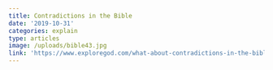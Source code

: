 ```yaml
---
title: Contradictions in the Bible
date: '2019-10-31'
categories: explain
type: articles
image: /uploads/bible43.jpg
link: 'https://www.exploregod.com/what-about-contradictions-in-the-bible'
---
```

##
